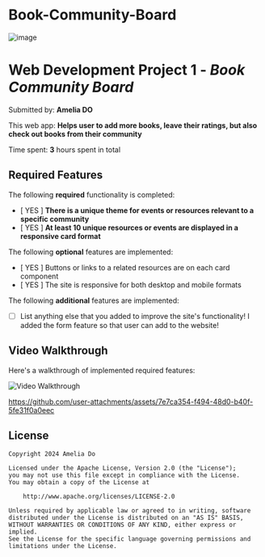 # Book-Community-Board

![image](https://github.com/user-attachments/assets/28b92033-63a0-48e5-af5e-16430bbee26a)

# Web Development Project 1 - *Book Community Board*

Submitted by: **Amelia DO**

This web app: **Helps user to add more books, leave their ratings, but also check out books from their community**

Time spent: **3** hours spent in total

## Required Features

The following **required** functionality is completed:

- [ YES ] **There is a unique theme for events or resources relevant to a specific community**
- [ YES ] **At least 10 unique resources or events are displayed in a responsive card format**

The following **optional** features are implemented:

- [ YES ] Buttons or links to a related resources are on each card component
- [ YES ] The site is responsive for both desktop and mobile formats

The following **additional** features are implemented:

* [ ] List anything else that you added to improve the site's functionality!
I added the form feature so that user can add to the website!

## Video Walkthrough

Here's a walkthrough of implemented required features:

<img src='http://i.imgur.com/link/to/your/gif/file.gif' title='Video Walkthrough' width='' alt='Video Walkthrough' />

https://github.com/user-attachments/assets/7e7ca354-f494-48d0-b40f-5fe31f0a0eec


## License

    Copyright 2024 Amelia Do

    Licensed under the Apache License, Version 2.0 (the "License");
    you may not use this file except in compliance with the License.
    You may obtain a copy of the License at

        http://www.apache.org/licenses/LICENSE-2.0

    Unless required by applicable law or agreed to in writing, software
    distributed under the License is distributed on an "AS IS" BASIS,
    WITHOUT WARRANTIES OR CONDITIONS OF ANY KIND, either express or implied.
    See the License for the specific language governing permissions and
    limitations under the License.
